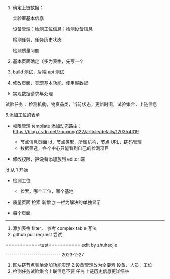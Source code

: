 1. 确定上链数据：

   实验室基本信息

   设备管理：检测工位信息；检测设备信息

   检测任务，任务历史状态

   检测质量问题

2. 基本页面确定（多为表格，先写一个
3. build 测试，后端 api 测试
4. 修改页面，实现基本功能，使用假数据
5. 实现数据请求与处理

试验任务： 检测机构，物资品类，当前状态，更新时间，试验集合，上链信息

6.添加工位的表单

- 权限管理 template 添加动态路由： https://blog.csdn.net/zouxiong122/article/details/120354319

  - 节点信息页面
    id，节点类型，所属机构，节点 URL，链码管理
  - 数据筛选，各个中心只能看到自己的检测项目

- 修改权限，把设备添加放到 editor 端

id 从 1 开始

- 检测工位
  - 检索，哪个工位，哪个基地
- 质量页面
  检索
  新增
  加一栏为解决的单独显示

- 每个页面

---

1. 添加表格 filter， 参考 complex table 写法
2. github pull request 尝试

============test===========
edit by zhuhaojie

--------------------------- 2023-2-27

1. 区块链节点表单添加功能实现 
2.设备管理改为全要素
   设备，人员，工位
2. 检测任务试验集合上联信息不要
   任务上链历史信息更详细些
